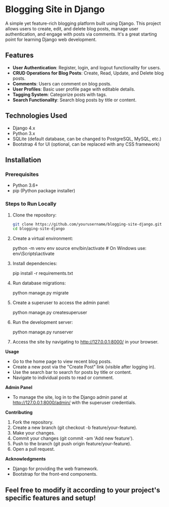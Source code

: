 # Blogging Site in Django

A simple yet feature-rich blogging platform built using Django. This project allows users to create, edit, and delete blog posts, manage user authentication, and engage with posts via comments. It's a great starting point for learning Django web development.

## Features

- **User Authentication**: Register, login, and logout functionality for users.
- **CRUD Operations for Blog Posts**: Create, Read, Update, and Delete blog posts.
- **Comments**: Users can comment on blog posts.
- **User Profiles**: Basic user profile page with editable details.
- **Tagging System**: Categorize posts with tags.
- **Search Functionality**: Search blog posts by title or content.

## Technologies Used

- Django 4.x
- Python 3.x
- SQLite (default database, can be changed to PostgreSQL, MySQL, etc.)
- Bootstrap 4 for UI (optional, can be replaced with any CSS framework)

## Installation

### Prerequisites

- Python 3.6+
- pip (Python package installer)

### Steps to Run Locally

1. Clone the repository:
   ```bash
   git clone https://github.com/yourusername/blogging-site-django.git
   cd blogging-site-django

2. Create a virtual environment:

   python -m venv env
   source env/bin/activate  # On Windows use: env\Scripts\activate

4. Install dependencies:

   pip install -r requirements.txt

5. Run database migrations:

   python manage.py migrate

6. Create a superuser to access the admin panel:

    python manage.py createsuperuser

7. Run the development server:

    python manage.py runserver

8. Access the site by navigating to http://127.0.0.1:8000/ in your browser.
  
**Usage**
  * Go to the home page to view recent blog posts.
  * Create a new post via the "Create Post" link (visible after logging in).
  * Use the search bar to search for posts by title or content.
  * Navigate to individual posts to read or comment.

**Admin Panel**
  * To manage the site, log in to the Django admin panel at http://127.0.0.1:8000/admin/ with the superuser credentials.

**Contributing**
  1. Fork the repository.
  2. Create a new branch (git checkout -b feature/your-feature).
  3. Make your changes.
  4. Commit your changes (git commit -am 'Add new feature').
  5. Push to the branch (git push origin feature/your-feature).
  6. Open a pull request.

**Acknowledgments**
  * Django for providing the web framework.
  * Bootstrap for the front-end components.


## Feel free to modify it according to your project's specific features and setup!
